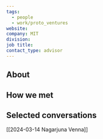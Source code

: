 ```yaml
---
tags:
  - people
  - work/proto_ventures
website: 
company: MIT
division: 
job title: 
contact_type: advisor
---
```

## About


## How we met


## Selected conversations
[[2024-03-14 Nagarjuna Venna]]